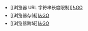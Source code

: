 - [[浏览器 URL 字符串长度限制]][♿GO](https://github.com/FourteenD/Note/blob/main/技术/前端开发/浏览器/浏览器%20URL%20字符串长度限制.md)
- [[浏览器存储]][♿GO](https://github.com/FourteenD/Note/blob/main/技术/前端开发/浏览器/浏览器存储.md)
- [[浏览器跨域]][♿GO](https://github.com/FourteenD/Note/blob/main/技术/前端开发/浏览器/浏览器跨域.md)

